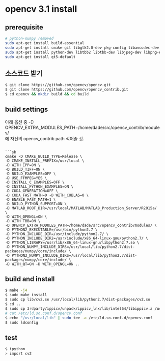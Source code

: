 opencv 3.1 install
===


prerequisite
---

```sh
# python-numpy removed
sudo apt-get install build-essential 
sudo apt-get install cmake git libgtk2.0-dev pkg-config libavcodec-dev libavformat-dev libswscale-dev 
sudo apt-get install python-dev libtbb2 libtbb-dev libjpeg-dev libpng-dev libtiff-dev libjasper-dev libdc1394-22-dev
sudo apt-get install qt5-default

```


소스코드 받기
---

```sh
$ git clone https://github.com/opencv/opencv.git
$ git clone https://github.com/opencv/opencv_contrib.git
$ cd opencv && mkdir build && cd build
```


build settings
---

아래 옵션 중
-D OPENCV_EXTRA_MODULES_PATH=/home/dade/src/opencv_contrib/modules/ \
에 자신의 opencv_contrib path 적어줄 것.

```

```sh
cmake -D CMAKE_BUILD_TYPE=Release \
-D CMAKE_INSTALL_PREFIX=/usr/local \
-D WITH_IPP=ON \
-D BUILD_TIFF=ON \
-D BUILD_EXAMPLES=OFF \
-D USE_FFMPEG=YES \
-D INSTALL_C_EXAMPLES=OFF \
-D INSTALL_PYTHON_EXAMPLES=ON \
-D CUDA_GENERATION=OFF \
-D CUDA_FAST_MATH=0 -D WITH_CUBLAS=0 \
-D ENABLE_FAST_MATH=1 \
-D BUILD_PYTHON_SUPPORT=ON \
-D MATLAB_ROOT_DIR=/usr/local/MATLAB/MATLAB_Production_Server/R2015a/ \
-D WITH_OPENGL=ON \
-D WITH_TBB=ON \
-D OPENCV_EXTRA_MODULES_PATH=/home/dade/src/opencv_contrib/modules/ \
-D PYTHON2_EXECUTABLE=/usr/bin/python2.7 \
-D PYTHON_INCLUDE_DIR=/usr/include/python2.7/ \
-D PYTHON_INCLUDE_DIR2=/usr/include/x86_64-linux-gnu/python2.7/ \
-D PYTHON_LIBRARY=/usr/lib/x86_64-linux-gnu/libpython2.7.so \
-D PYTHON_NUMPY_INCLUDE_DIRS=/usr/local/lib/python2.7/dist-packages/numpy/core/include/ \
-D PYTHON2_NUMPY_INCLUDE_DIRS=/usr/local/lib/python2.7/dist-packages/numpy/core/include/ \
-D WITH_QT=ON -D WITH_OPENGL=ON ..

```


build and install
---

```sh
$ make -j4
$ sudo make install
$ sudo cp lib/cv2.so /usr/local/lib/python2.7/dist-packages/cv2.so
$ cd ..
$ sudo cp 3rdparty/ippicv/unpack/ippicv_lnx/lib/intel64/libippicv.a /usr/local/lib/
# cat /etc/ld.so.conf.d/opencv.conf
$ echo "/usr/local/lib" | sudo tee -a /etc/ld.so.conf.d/opencv.conf
$ sudo ldconfig
```


test
---
```sh
$ ipython
> import cv2

```


